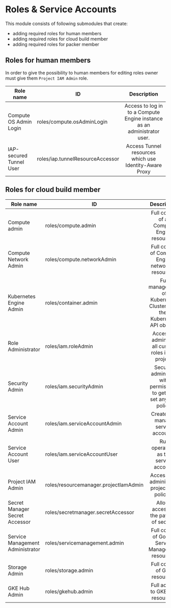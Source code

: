 # Roles & Service Accounts

This module consists of following submodules that create:

- adding required roles for human members
- adding required roles for cloud build member
- adding required roles for packer member

## Roles for human members

In order to give the possibility to human members for editing roles owner must give them `Project IAM Admin` role.

| Role name | ID | Description |
|------| ------|:--------:|
| Compute OS Admin Login | roles/compute.osAdminLogin | Access to log in to a Compute Engine instance as an administrator user.|
| IAP-secured Tunnel User | roles/iap.tunnelResourceAccessor | Access Tunnel resources which use Identity-Aware Proxy |

## Roles for cloud build member

| Role name | ID | Description |
|------| ------ | :--------:|
| Compute admin | roles/compute.admin  | Full control of all Compute Engine resources.|
| Compute Network Admin | roles/compute.networkAdmin | Full control of Compute Engine networking resources.|
| Kubernetes Engine Admin | roles/container.admin | Full management of Kubernetes Clusters and their Kubernetes API objects. |
| Role Administrator | roles/iam.roleAdmin | Access to administer all custom roles in the project.|
| Security Admin | roles/iam.securityAdmin | Security admin role, with permissions to get and set any IAM policy.|
| Service Account Admin | roles/iam.serviceAccountAdmin | Create and manage service accounts. |
| Service Account User | roles/iam.serviceAccountUser | Run operations as the service account. |
| Project IAM Admin | roles/resourcemanager.projectIamAdmin | Access and administer a project IAM policies. |
| Secret Manager Secret Accessor | roles/secretmanager.secretAccessor | Allows accessing the payload of secrets. |
| Service Management Administrator | roles/servicemanagement.admin | Full control of Google Service Management resources. |
| Storage Admin | roles/storage.admin | Full control of GCS resources. |
| GKE Hub Admin | roles/gkehub.admin | Full access to GKE Hub resources. |